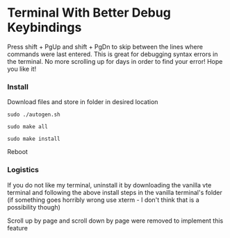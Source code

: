 # Terminal With Better Debug Keybindings
Press shift + PgUp and shift + PgDn to skip between the lines where commands were last entered. This is great for debugging
syntax errors in the terminal. No more scrolling up for days in order to find your error! Hope you like it!

### Install
Download files and store in folder in desired location
```
sudo ./autogen.sh
```
```
sudo make all
```
```
sudo make install
```
Reboot

### Logistics
If you do not like my terminal, uninstall it by downloading the vanilla vte terminal and following the above install steps in the vanilla terminal's folder (if something goes horribly wrong use xterm - I don't think that is a possibility though)

Scroll up by page and scroll down by page were removed to implement this feature
